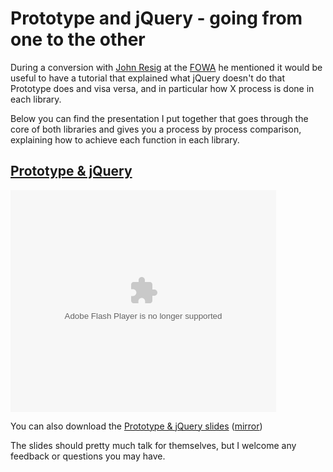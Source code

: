 # Prototype and jQuery - going from one to the other

During a conversion with [John Resig](http://ejohn.org) at the [FOWA](http://futureofwebapps.com/ "The Future of Web Apps - Web 2.0 Conference and Expo") he mentioned it would be useful to have a tutorial that explained what jQuery doesn't do that Prototype does and visa versa, and in particular how X process is done in each library.


<!--more-->

Below you can find the presentation I put together that goes through the core of both libraries and gives you a process by process comparison, explaining how to achieve each function in each library.

## [Prototype & jQuery](http://www.slideshare.net/remy.sharp/prototype-jquery-going-from-one-to-the-other)

<object style="margin:0px" width="425" height="355"><param name="movie" value="http://s3.amazonaws.com/slideshare/ssplayer2.swf?doc=prototype-jquery-going-from-one-to-the-other-1193346036472971-5"/><param name="allowFullScreen" value="true"/><param name="allowScriptAccess" value="always"/><embed src="http://s3.amazonaws.com/slideshare/ssplayer2.swf?doc=prototype-jquery-going-from-one-to-the-other-1193346036472971-5" type="application/x-shockwave-flash" allowscriptaccess="always" allowfullscreen="true" width="425" height="355"></embed></object>

You can also download the [Prototype &amp; jQuery slides](http://www.slideshare.net/remy.sharp/prototype-jquery-going-from-one-to-the-other/download) ([mirror](http://remysharp.com/wp-content/uploads/2007/10/prototype-and-jquery.pdf))

The slides should pretty much talk for themselves, but I welcome any feedback or questions you may have.